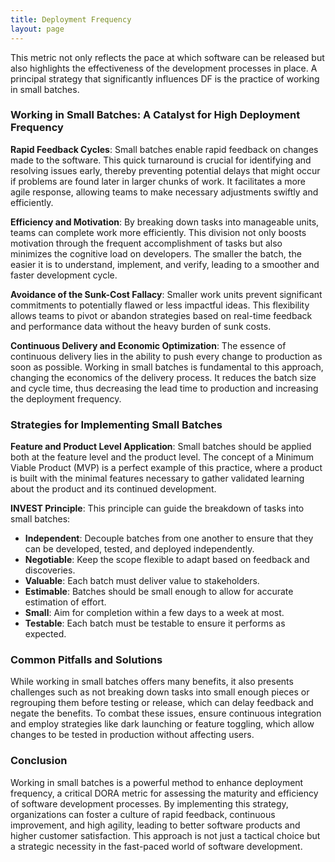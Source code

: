 ```yaml
---
title: Deployment Frequency
layout: page
---
```


This metric not only reflects the pace at which software can be released but also highlights the effectiveness of the development processes in place. A principal strategy that significantly influences DF is the practice of working in small batches.

### Working in Small Batches: A Catalyst for High Deployment Frequency

**Rapid Feedback Cycles**: Small batches enable rapid feedback on changes made to the software. This quick turnaround is crucial for identifying and resolving issues early, thereby preventing potential delays that might occur if problems are found later in larger chunks of work. It facilitates a more agile response, allowing teams to make necessary adjustments swiftly and efficiently.

**Efficiency and Motivation**: By breaking down tasks into manageable units, teams can complete work more efficiently. This division not only boosts motivation through the frequent accomplishment of tasks but also minimizes the cognitive load on developers. The smaller the batch, the easier it is to understand, implement, and verify, leading to a smoother and faster development cycle.

**Avoidance of the Sunk-Cost Fallacy**: Smaller work units prevent significant commitments to potentially flawed or less impactful ideas. This flexibility allows teams to pivot or abandon strategies based on real-time feedback and performance data without the heavy burden of sunk costs.

**Continuous Delivery and Economic Optimization**: The essence of continuous delivery lies in the ability to push every change to production as soon as possible. Working in small batches is fundamental to this approach, changing the economics of the delivery process. It reduces the batch size and cycle time, thus decreasing the lead time to production and increasing the deployment frequency.

### Strategies for Implementing Small Batches

**Feature and Product Level Application**: Small batches should be applied both at the feature level and the product level. The concept of a Minimum Viable Product (MVP) is a perfect example of this practice, where a product is built with the minimal features necessary to gather validated learning about the product and its continued development.

**INVEST Principle**: This principle can guide the breakdown of tasks into small batches:

- **Independent**: Decouple batches from one another to ensure that they can be developed, tested, and deployed independently.
- **Negotiable**: Keep the scope flexible to adapt based on feedback and discoveries.
- **Valuable**: Each batch must deliver value to stakeholders.
- **Estimable**: Batches should be small enough to allow for accurate estimation of effort.
- **Small**: Aim for completion within a few days to a week at most.
- **Testable**: Each batch must be testable to ensure it performs as expected.

### Common Pitfalls and Solutions

While working in small batches offers many benefits, it also presents challenges such as not breaking down tasks into small enough pieces or regrouping them before testing or release, which can delay feedback and negate the benefits. To combat these issues, ensure continuous integration and employ strategies like dark launching or feature toggling, which allow changes to be tested in production without affecting users.

### Conclusion

Working in small batches is a powerful method to enhance deployment frequency, a critical DORA metric for assessing the maturity and efficiency of software development processes. By implementing this strategy, organizations can foster a culture of rapid feedback, continuous improvement, and high agility, leading to better software products and higher customer satisfaction. This approach is not just a tactical choice but a strategic necessity in the fast-paced world of software development.
